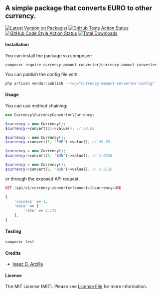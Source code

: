 ## A simple package that converts EURO to other currency.

[![Latest Version on Packagist](https://img.shields.io/packagist/v/currency-amount-converter/currency-amount-converter.svg?style=flat-square)](https://packagist.org/packages/currency-amount-converter/currency-amount-converter)
[![GitHub Tests Action Status](https://img.shields.io/github/actions/workflow/status/currency-amount-converter/currency-amount-converter/run-tests.yml?branch=main&label=tests&style=flat-square)](https://github.com/currency-amount-converter/currency-amount-converter/actions?query=workflow%3Arun-tests+branch%3Amain)
[![GitHub Code Style Action Status](https://img.shields.io/github/actions/workflow/status/currency-amount-converter/currency-amount-converter/fix-php-code-style-issues.yml?branch=main&label=code%20style&style=flat-square)](https://github.com/currency-amount-converter/currency-amount-converter/actions?query=workflow%3A"Fix+PHP+code+style+issues"+branch%3Amain)
[![Total Downloads](https://img.shields.io/packagist/dt/currency-amount-converter/currency-amount-converter.svg?style=flat-square)](https://packagist.org/packages/currency-amount-converter/currency-amount-converter)

#### Installation

You can install the package via composer:

```bash
composer require currency-amount-converter/currency-amount-converter
```

You can publish the config file with:

```bash
php artisan vendor:publish --tag="currency-amount-converter-config"
```

#### Usage

You can use method chaining:

```php
use Currency\CurrencyConverter\Currency;

$currency = new Currency();
$currency->convert(1)->value(); // 59.05

$currency = new Currency();
$currency->convert(1, 'PHP')->value(); // 59.05

$currency = new Currency();
$currency->convert(1, 'BGN')->value(); // 1.9558

$currency = new Currency();
$currency->convert(2, 'BGN')->value(); // 3.9116
```

or through the exposed API request.

```php
GET /api/v1/currency-converter?amount=2&currency=USD

{
    'success' => 1,
    'data' => [
        'rate' => 2.175
    ],
}
```

#### Testing

```bash
composer test
```

#### Credits

- [Isaac D. Arcilla](https://github.com/isaacdarcilla)

#### License

The MIT License (MIT). Please see [License File](LICENSE.md) for more information.
